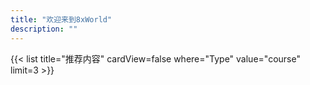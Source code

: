 ```yaml
---
title: "欢迎来到8xWorld"
description: ""
---
```


{{< list title="推荐内容" cardView=false where="Type" value="course" limit=3 >}}
